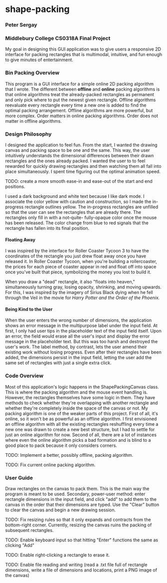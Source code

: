 # shape-packing
### Peter Sergay
### Middlebury College CS0318A Final Project

My goal in designing this GUI application was to give users a responsive 2D interface for packing rectangles that is 
multimodal, intuitive, and fun enough to give minutes of entertainment.
### Bin Packing Overview
This program is a GUI interface for a simple online 2D packing algorithm that I wrote.
The different between **offline** and **online** packing algorithms is that online algorithms treat the already-packed rectangles
as permanent and only pick where to put the newest given rectangle. Offline algorithms reevaluate every rectangle
every time a new one is added to find the optimal packing arrangement. Offline algorithms are more powerful, but more complex. 
Order matters in online packing algorithms. Order does not matter in offline algorithms.

### Design Philosophy
I designed the application to feel fun. From the start, I wanted the drawing canvas and packing space to be one and the same. This way, the user intuitively understands the 
dimensional differences between their drawn rectangles and the ones already packed.
I wanted the user to to feel rewarded for quickly drawing rectangles and then watching them all fall into place
simultaneously. I spent time figuring out the optimal animation speed. 

TODO: create a more smooth ease-in and ease-out of the start and end positions.

I used a dark background and white text because I like dark mode. I associate the color yellow with caution and construction, so I made the in-progress rectangle outlines
yellow. The in-progress rectangles are unfilled so that the user can see the rectangles that are already there. The rectangles only fill in with a not-quite-
fully-opaque color once the mouse has been released. The color change from blue to red signals that the rectangle has fallen into its final position.

#### Floating Away
I was inspired by the interface for Roller Coaster Tycoon 3 to have the coordinates of the rectangle you just drew float away once you have released it. 
In Roller Coaster Tycoon, when you're building a rollercoaster, the prices for each piece of coaster appear in red and float off into space once you've built that piece,
symbolizing the money you lost to build it.

When you draw a "dead" rectangle, it also "floats into heaven," simultaneously turning gray, losing opacity, shrinking, and moving upwards. For this, I 
was inspired by the imagery of Sirius Black dying when he fell through the Veil in the movie for _Harry Potter and the Order of the Phoenix._

#### Being Kind to the User
When the user enters the wrong number of dimensions, the application shows an error message in the multipurpose label under the input field.
At first, I only had user tips in the placeholder text of the input field itself. Upon an error, the field would erase all the user's input and display
the error message in the placeholder text. But this was too harsh and destroyed the user's work. The label method, by contrast, lets the user amend their existing work without losing progress.
Even after their rectangles have been added, the dimensions persist in the input field, letting the user add the same set of rectangles with just a single extra click.

### Code Overview
Most of this application's logic happens in the ShapePackingCanvas class. This is where the packing algorithm and
the mouse event handling is. However, the rectangles themselves have some logic in them. They have methods to check whether they're 
overlapping with another rectangle and whether they're completely inside the space of the canvas or not.
My packing algorithm is one of the weaker parts of this project. First of all, it's online, so it won't be as powerful as an offline
algorithm. I first envisioned an offline algorithm with all the existing rectangles reshuffling every time a new
one was drawn to create a new best structure, but I had to settle for just an online algorithm for now.
Second of all, there are a lot of instances where even the online algorithm picks a bad formation and is blind to a good place to pack because it only considers corners.

TODO: Implement a better, possibly offline, packing algorithm.

TODO: Fix current online packing algorithm.

### User Guide
Draw rectangles on the canvas to pack them. This is the main way the program is meant to be used.
Secondary, power-user method: enter rectangle dimensions in the input field, and click "add" to add them to the canvas in the order that their dimensions are typed.
Use the "Clear" button to clear the canvas and begin a new drawing session.

TODO: Fix resizing rules so that it only expands and contracts from the bottom-right corner. Currently, resizing the canvas ruins the packing of subsequent rectangles.

TODO: Enable keyboard input so that hitting "Enter" functions the same as clicking "Add"

TODO: Enable right-clicking a rectangle to erase it.

TODO: Enable file reading and writing (read a .txt file full of rectangle dimensions, write a file of dimensions and locations, print a PNG image of the canvas)
